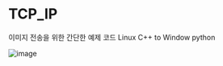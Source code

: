 # TCP_IP
이미지 전송을 위한 간단한 예제 코드
Linux C++ to Window python

![image](https://user-images.githubusercontent.com/77146905/209625658-4b150280-c5f1-4ee8-9867-793a4ebd14aa.png)
